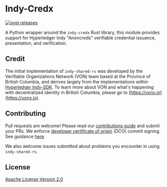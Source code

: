 # Indy-Credx

[![pypi releases](https://img.shields.io/pypi/v/indy_credx)](https://pypi.org/project/indy-credx/)

A Python wrapper around the `indy-credx` Rust library, this module provides support for Hyperledger Indy "Anoncreds" verifiable credential issuance, presentation, and verification.

## Credit

The initial implementation of `indy-shared-rs` was developed by the Verifiable Organizations Network (VON) team based at the Province of British Columbia, and derives largely from the implementations within [Hyperledger Indy-SDK](https://github.com/hyperledger/indy-sdk). To learn more about VON and what's happening with decentralized identity in British Columbia, please go to [https://vonx.io](https://vonx.io).

## Contributing

Pull requests are welcome! Please read our [contributions guide](https://github.com/hyperledger/indy-shared-rs/blob/main/CONTRIBUTING.md) and submit your PRs. We enforce [developer certificate of origin](https://developercertificate.org/) (DCO) commit signing. See guidance [here](https://github.com/apps/dco).

We also welcome issues submitted about problems you encounter in using `indy-shared-rs`.

## License

[Apache License Version 2.0](https://github.com/hyperledger/indy-shared-rs/blob/main/LICENSE)
